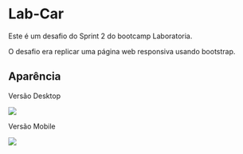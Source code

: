 # Lab-Car
Este é um desafio do Sprint 2 do bootcamp Laboratoria.

O desafio era replicar uma página web responsiva usando bootstrap.

## Aparência
<div>
  <p>Versão Desktop</p>
  <img src ='https://user-images.githubusercontent.com/39601714/47954211-88935e00-df7f-11e8-951b-828d61e211fb.png'>
   <p>Versão Mobile</p>
    <img src = 'https://user-images.githubusercontent.com/39601714/47954210-84674080-df7f-11e8-9119-d432c8c1b08c.png'>
 </div>
